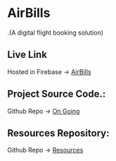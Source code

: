 # AirBills
.(A digital flight booking solution)

## Live Link

Hosted in Firebase -> [AirBills](#)

## Project Source Code.:

Github Repo -> [On Going](https://github.com/zahangir20bd/flight-booking-project)

## Resources Repository:

Github Repo -> [Resources](#)
